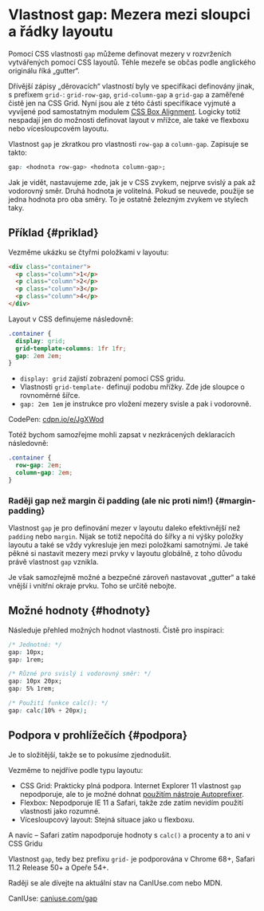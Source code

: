 # Vlastnost gap: Mezera mezi sloupci a řádky layoutu

Pomocí CSS vlastnosti `gap` můžeme definovat mezery v rozvrženích vytvářených pomocí CSS layoutů. Téhle mezeře se občas podle anglického originálu říká „gutter“.

Dřívější zápisy „děrovacích“ vlastností byly ve specifikaci definovány jinak, s prefixem `grid-`: `grid-row-gap`, `grid-column-gap` a `grid-gap` a zaměřené čistě jen na CSS Grid. Nyní jsou ale z této části specifikace vyjmuté a vyvíjené pod samostatným modulem [CSS Box Alignment](css-box-alignment.md). Logicky totiž nespadají jen do možnosti definovat layout v mřížce, ale také ve flexboxu nebo vícesloupcovém layoutu.

Vlastnost `gap` je zkratkou pro vlastnosti `row-gap` a `column-gap`. Zapisuje se takto:

```css
gap: <hodnota row-gap> <hodnota column-gap>;
```

Jak je vidět, nastavujeme zde, jak je v CSS zvykem, nejprve svislý a pak až vodorovný směr. Druhá hodnota je volitelná. Pokud se neuvede, použije se jedna hodnota pro oba směry. To je ostatně železným zvykem ve stylech taky.

## Příklad {#priklad}

Vezměme ukázku se čtyřmi položkami v layoutu:

```html
<div class="container">
  <p class="column">1</p>
  <p class="column">2</p>
  <p class="column">3</p>
  <p class="column">4</p>
</div>
```

Layout v CSS definujeme následovně:

```css
.container {
  display: grid;
  grid-template-columns: 1fr 1fr;
  gap: 2em 2em;
}
```

- `display: grid` zajistí zobrazení pomocí CSS gridu.
- Vlastnosti `grid-template-` definují podobu mřížky. Zde jde sloupce o rovnoměrné šířce.
- `gap: 2em 1em` je instrukce pro vložení mezery svisle a pak i vodorovně.

CodePen: [cdpn.io/e/JgXWod](https://codepen.io/machal/pen/JgXWod?editors=1100)

Totéž bychom samozřejme mohli zapsat v nezkrácených deklaracích následovně:

```css
.container {
  row-gap: 2em;
  column-gap: 2em;
}
```

### Raději gap než margin či padding (ale nic proti nim!) {#margin-padding}

Vlastnost `gap` je pro definování mezer v layoutu daleko efektivnější než `padding` nebo `margin`. Nijak se totiž nepočítá do šířky a ni výšky položky layoutu a také se vždy vykresluje jen mezi položkami samotnými. Je také pěkné si nastavit mezery mezi prvky v layoutu globálně, z toho důvodu právě vlastnost `gap` vznikla.

Je však samozřejmě možné a bezpečné zároveň nastavovat „gutter“ a také vnější i vnitřní okraje prvku. Toho se určitě nebojte.

## Možné hodnoty {#hodnoty}

Následuje přehled možných hodnot vlastnosti. Čistě pro inspiraci:

```css
/* Jednotné: */
gap: 10px;
gap: 1rem;

/* Různé pro svislý i vodorovný směr: */
gap: 10px 20px;
gap: 5% 1rem;

/* Použití funkce calc(): */
gap: calc(10% + 20px);
```

## Podpora v prohlížečích {#podpora}

Je to složitější, takže se to pokusíme zjednodušit.

Vezměme to nejdříve podle typu layoutu:

- CSS Grid: Prakticky plná podpora. Internet Explorer 11 vlastnost `gap` nepodporuje, ale to je možné dohnat [použitím nástroje Autoprefixer](css-grid-msie.md).
- Flexbox: Nepodporuje IE 11 a Safari, takže zde zatím nevidím použití vlastnosti jako rozumné.
- Vícesloupcový layout: Stejná situace jako u flexboxu.

A navíc – Safari zatím napodporuje hodnoty s `calc()` a procenty a to ani v CSS Gridu

Vlastnost `gap`, tedy bez prefixu `grid-` je podporována v Chrome 68+, Safari 11.2 Release 50+ a Opeře 54+.

Raději se ale dívejte na aktuální stav na CanIUse.com nebo MDN.

CanIUse: [caniuse.com/gap](https://caniuse.com/#search=gap)
